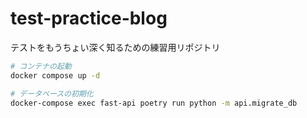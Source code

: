 # test-practice-blog

テストをもうちょい深く知るための練習用リポジトリ

``` bash
# コンテナの起動
docker compose up -d

# データベースの初期化
docker-compose exec fast-api poetry run python -m api.migrate_db
```